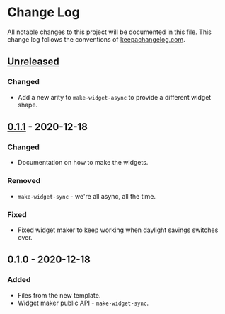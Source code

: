 # Change Log
All notable changes to this project will be documented in this file. This change log follows the conventions of [keepachangelog.com](http://keepachangelog.com/).

## [Unreleased]
### Changed
- Add a new arity to `make-widget-async` to provide a different widget shape.

## [0.1.1] - 2020-12-18
### Changed
- Documentation on how to make the widgets.

### Removed
- `make-widget-sync` - we're all async, all the time.

### Fixed
- Fixed widget maker to keep working when daylight savings switches over.

## 0.1.0 - 2020-12-18
### Added
- Files from the new template.
- Widget maker public API - `make-widget-sync`.

[Unreleased]: https://github.com/your-name/graph-traversal/compare/0.1.1...HEAD
[0.1.1]: https://github.com/your-name/graph-traversal/compare/0.1.0...0.1.1
